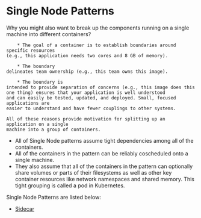 # Single Node Patterns

Why you might also want to break up the components running on
a single machine into different containers?

```
    * The goal of a container is to establish boundaries around specific resources
(e.g., this application needs two cores and 8 GB of memory).

    * The boundary
delineates team ownership (e.g., this team owns this image).

    * The boundary is
intended to provide separation of concerns (e.g., this image does this one thing) ensures that your application is well understood
and can easily be tested, updated, and deployed. Small, focused applications are
easier to understand and have fewer couplings to other systems.

All of these reasons provide motivation for splitting up an application on a single
machine into a group of containers.
```

- All of Single Node patterns
  assume tight dependencies among all of the containers.
- All of the containers in the pattern can be reliably coscheduled onto a single machine.
- They also assume that all of the containers in the pattern can
  optionally share volumes or parts of their filesystems as well as other key container
  resources like network namespaces and shared memory. This tight grouping is called
  a pod in Kubernetes.

Single Node Patterns are listed below:

- [Sidecar](side-car/README.md)
